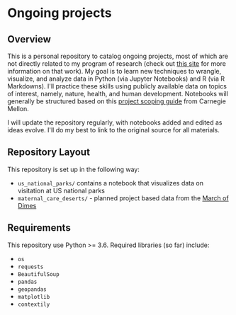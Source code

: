 # Ongoing projects
 
## Overview
This is a personal repository to catalog ongoing projects, most of which are not directly related to my program of research (check out [this site](brendanostlund.com) for more information on that work). My goal is to learn new techniques to wrangle, visualize, and analyze data in Python (via Jupyter Notebooks) and R (via R Markdowns). I'll practice these skills using publicly available data on topics of interest, namely, nature, health, and human development. Notebooks will generally be structured based on this [project scoping guide](http://www.datasciencepublicpolicy.org/our-work/tools-guides/data-science-project-scoping-guide/) from Carnegie Mellon.

I will update the repository regularly, with notebooks added and edited as ideas evolve. I'll do my best to link to the original source for all materials. 

## Repository Layout
This repository is set up in the following way:

- `us_national_parks/` contains a notebook that visualizes data on visitation at US national parks
- `maternal_care_deserts/` - planned project based data from the [March of Dimes](https://www.marchofdimes.org/peristats/data?reg=99&top=23&slev=4&sreg=11)

## Requirements
This repository use Python >= 3.6. Required libraries (so far) include:
- `os`
- `requests`
- `BeautifulSoup`
- `pandas`
- `geopandas`
- `matplotlib`
- `contextily`

